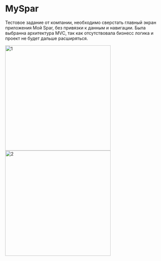# MySpar
Тестовое задание от компании, необходимо сверстать главный экран приложения Мой Spar, без привязки к данным и навигации.
Была выбранна архитектура MVC, так как отсутствовала бизнесс логика и проект не будет дальше расширяться.

<img width="338" alt="1" src="https://github.com/Berendei75405/MySpar/assets/82874611/186cdf18-9591-4fce-92a4-f774ba294654">

<img width="338" alt="2" src="https://github.com/Berendei75405/MySpar/assets/82874611/88447e0e-505a-4664-acb6-b84e2cd30a61">


